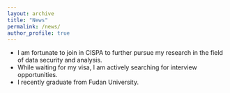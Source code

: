 ```yaml
---
layout: archive
title: "News"
permalink: /news/
author_profile: true
---
```


- I am fortunate to join in CISPA to further pursue my research in the field of data security and analysis.
- While waiting for my visa, I am actively searching for interview opportunities.
- I recently graduate from Fudan University.

